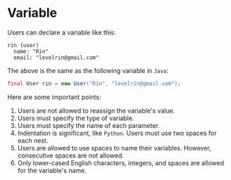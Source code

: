 # Variable

Users can declare a variable like this:
```yoi
rin (user)
  name: "Rin"
  email: "levelrin@gmail.com"
```

The above is the same as the following variable in `Java`:
```java
final User rin = new User("Rin", "levelrin@gmail.com");
```

Here are some important points:
1. Users are not allowed to reassign the variable's value.
2. Users must specify the type of variable.
3. Users must specify the name of each parameter.
4. Indentation is significant, like `Python`. Users must use two spaces for each nest.
5. Users are allowed to use spaces to name their variables. However, consecutive spaces are not allowed.
6. Only lower-cased English characters, integers, and spaces are allowed for the variable's name.
